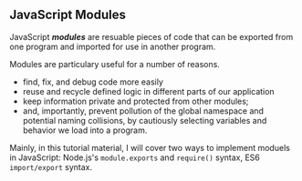 ## JavaScript Modules

JavaScript ***modules*** are resuable pieces of code that can be exported from one program and imported for use in another program.

Modules are particulary useful for a number of reasons. 
- find, fix, and debug code more easily
- reuse and recycle defined logic in different parts of our application
- keep information private and protected from other modules;
- and, importantly, prevent pollution of the global namespace and potential naming collisions, by cautiously selecting variables and behavior we load into a program.

Mainly, in this tutorial material, I will cover two ways to implement moduels in JavaScript: 
Node.js's `module.exports` and `require()` syntax, 
ES6 `import/export` syntax. 
